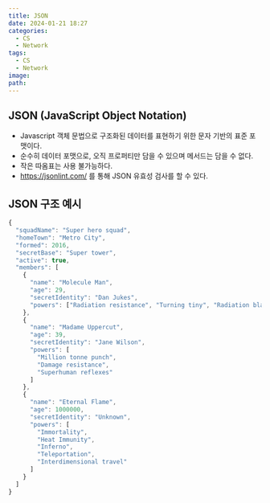 ```yaml
---
title: JSON
date: 2024-01-21 18:27
categories:
  - CS
  - Network
tags:
  - CS
  - Network
image: 
path:
---
```


## JSON (JavaScript Object Notation)
+ Javascript 객체 문법으로 구조화된 데이터를 표현하기 위한 문자 기반의 표준 포맷이다.
+ 순수히 데이터 포맷으로, 오직 프로퍼티만 담을 수 있으며 메서드는 담을 수 없다.
+ 작은 따옴표는 사용 불가능하다.
+ https://jsonlint.com/ 를 통해 JSON 유효성 검사를 할 수 있다.

## JSON 구조 예시
```javascript
{
  "squadName": "Super hero squad",
  "homeTown": "Metro City",
  "formed": 2016,
  "secretBase": "Super tower",
  "active": true,
  "members": [
    {
      "name": "Molecule Man",
      "age": 29,
      "secretIdentity": "Dan Jukes",
      "powers": ["Radiation resistance", "Turning tiny", "Radiation blast"]
    },
    {
      "name": "Madame Uppercut",
      "age": 39,
      "secretIdentity": "Jane Wilson",
      "powers": [
        "Million tonne punch",
        "Damage resistance",
        "Superhuman reflexes"
      ]
    },
    {
      "name": "Eternal Flame",
      "age": 1000000,
      "secretIdentity": "Unknown",
      "powers": [
        "Immortality",
        "Heat Immunity",
        "Inferno",
        "Teleportation",
        "Interdimensional travel"
      ]
    }
  ]
}

```


